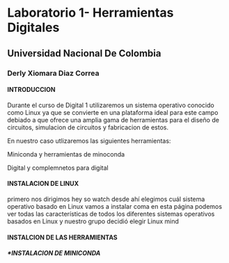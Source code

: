 # Laboratorio 1- Herramientas Digitales
## Universidad Nacional De Colombia
### Derly Xiomara Diaz Correa


#### INTRODUCCION 
Durante el curso de  Digital 1 utilizaremos un sistema operativo conocido como Linux ya que se convierte en una plataforma ideal para este campo debiado a que ofrece una amplia gama de herramientas para el diseño de circuitos, simulacion de circuitos y fabricacion de estos.

En nuestro caso utlizaremos las siguientes herramientas:

Miniconda y herramientas de minoconda

Digital y complemnetos para digital


#### INSTALACION DE LINUX 

primero nos dirigimos hey so watch desde ahí elegimos cuál sistema operativo basado en Linux vamos a instalar coma en esta página podemos ver todas las características de todos los diferentes sistemas operativos basados en Linux y nuestro grupo decidió elegir Linux mind



#### INSTALCION DE LAS HERRAMIENTAS
##### *INSTALACION DE MINICONDA





                                                                    
